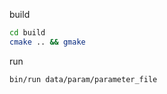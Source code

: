 build
```sh:qiita.sh
cd build
cmake .. && gmake
```

run
```sh:qiita.sh
bin/run data/param/parameter_file
```
